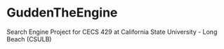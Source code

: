 # GuddenTheEngine
Search Engine Project for CECS 429 at California State University - Long Beach (CSULB)
